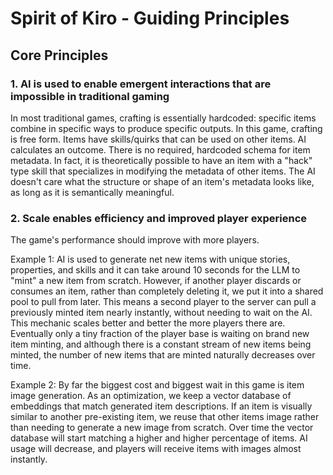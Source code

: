 # Spirit of Kiro - Guiding Principles

## Core Principles

### 1. AI is used to enable emergent interactions that are impossible in traditional gaming

In most traditional games, crafting is essentially hardcoded: specific items combine in
specific ways to produce specific outputs. In this game, crafting is free form. Items have
skills/quirks that can be used on other items. AI calculates an outcome. There is no required,
hardcoded schema for item metadata. In fact, it is theoretically possible to have an item 
with a "hack" type skill that specializes in modifying the metadata of other items. The AI
doesn't care what the structure or shape of an item's metadata looks like, as long as it is
semantically meaningful.

### 2. Scale enables efficiency and improved player experience

The game's performance should improve with more players.

Example 1: AI is used to generate net new items with unique stories, properties, and skills and
it can take around 10 seconds for the LLM to "mint" a new item from scratch. However,
if another player discards or consumes an item, rather than completely deleting it, we put it into
a shared pool to pull from later. This means a second player to the server can pull a previously
minted item nearly instantly, without needing to wait on the AI. This mechanic scales better and
better the more players there are. Eventually only a tiny fraction of the player base is waiting
on brand new item minting, and although there is a constant stream of new items being minted, the
number of new items that are minted naturally decreases over time.

Example 2: By far the biggest cost and biggest wait in this game is item image generation. As
an optimization, we keep a vector database of embeddings that match generated item descriptions.
If an item is visually similar to another pre-existing item, we reuse that other items image
rather than needing to generate a new image from scratch. Over time the vector database will
start matching a higher and higher percentage of items. AI usage will decrease, and players will
receive items with images almost instantly.

